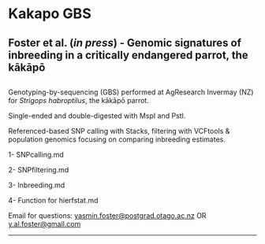 # Kakapo GBS

## Foster et al. (*in press*) - Genomic signatures of inbreeding in a critically endangered parrot, the kākāpō

##

Genotyping-by-sequencing (GBS) performed at AgResearch Invermay (NZ) for *Strigops habroptilus*, the kākāpō parrot.

Single-ended and double-digested with MspI and PstI.

Referenced-based SNP calling with Stacks, filtering with VCFtools &amp; population genomics focusing on comparing inbreeding estimates.

1- SNPcalling.md

2- SNPfiltering.md

3- Inbreeding.md

4- Function for hierfstat.md

Email for questions: yasmin.foster@postgrad.otago.ac.nz OR y.al.foster@gmail.com

***
